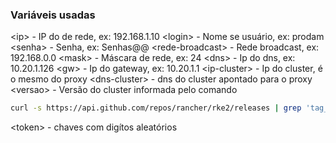 ### Variáveis usadas
&lt;ip&gt; -  IP do de rede, ex: 192.168.1.10
&lt;login&gt; - Nome se usuário, ex: prodam
&lt;senha&gt; - Senha, ex: Senhas@@
&lt;rede-broadcast&gt; - Rede broadcast, ex: 192.168.0.0
&lt;mask&gt; - Máscara de rede, ex: 24
&lt;dns&gt; - Ip do dns, ex: 10.20.1.126
&lt;gw&gt; - Ip do gateway, ex: 10.20.1.1
&lt;ip-cluster&gt; - Ip do cluster, é o mesmo do proxy
&lt;dns-cluster&gt; - dns do cluster apontado para o proxy
&lt;versao&gt; - Versão do cluster informada pelo comando 
```bash
curl -s https://api.github.com/repos/rancher/rke2/releases | grep 'tag_name' | cut -d\" -f4 | sort -V | grep -v 'rc'
```
&lt;token&gt; - chaves com digítos aleatórios